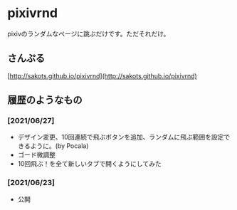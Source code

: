 # pixivrnd

pixivのランダムなページに跳ぶだけです。ただそれだけ。

## さんぷる

[http://sakots.github.io/pixivrnd](http://sakots.github.io/pixivrnd)

## 履歴のようなもの

### [2021/06/27]

- デザイン変更、10回連続で飛ぶボタンを追加、ランダムに飛ぶ範囲を設定できるように。(by Pocala)
- ゴード微調整
- 10回飛ぶ！を全て新しいタブで開くようにしてみた

### [2021/06/23]

- 公開
